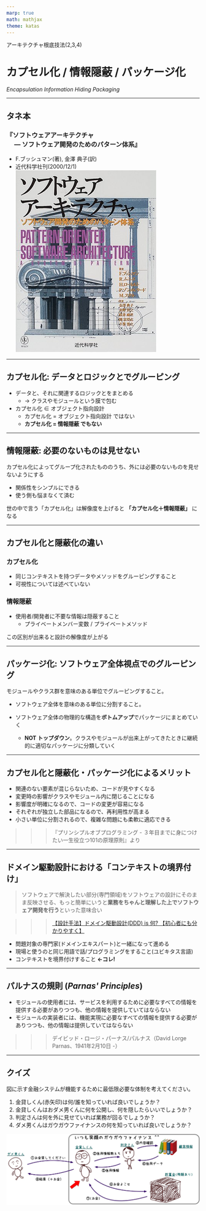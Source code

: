 ```yaml
---
marp: true
math: mathjax
theme: katas
---
```

<!-- 
size: 16:9
paginate: true
-->
<!-- header: 勉強会# ― エンジニアとしての解像度を高めるための勉強会-->

アーキテクチャ根底技法(2,3,4)

# カプセル化 / 情報隠蔽 / パッケージ化

_Encapsulation_
_Information Hiding_
_Packaging_

<!-- 分割と独立性 -->

---

## タネ本

### 『ソフトウェアアーキテクチャ<br>　 ― ソフトウェア開発のためのパターン体系』
- F.ブッシュマン(著), 金澤 典子(訳)
- 近代科学社刊(2000/12/1)
![bg right:30% 90%](assets/12-book.jpg)

<!-- ソフトウェアアーキテクチャ ― ソフトウェア開発のためのパターン体系: https://www.amazon.co.jp/dp/4764902834 -->

---

## カプセル化: データとロジックとでグルーピング

- データと、それに関連するロジックとをまとめる
    - → クラスやモジュールという膜で包む
- カプセル化 ∈ オブジェクト指向設計
    - カプセル化 = オブジェクト指向設計 ではない
    - **カプセル化 = 情報隠蔽 でもない**

<!-- カプセルの中にカプセルがあっても良い。むしろそういうもの -->

---

## 情報隠蔽: 必要のないものは見せない

カプセル化によってグループ化されたもののうち、外には必要のないものを見せないようにする

- 関係性をシンプルにできる
- 使う側も悩まなくて済む

世の中で言う「カプセル化」は解像度を上げると **「カプセル化＋情報隠蔽」** になる

---

## カプセル化と隠蔽化の違い

### カプセル化

- 同じコンテキストを持つデータやメソッドをグルーピングすること
- 可視性については述べていない

### 情報隠蔽

- 使用者/開発者に不要な情報は隠蔽すること
    - プライベートメンバー変数 / プライベートメソッド

この区別が出来ると設計の解像度が上がる

---

## パッケージ化: ソフトウェア全体視点でのグルーピング

モジュールやクラス群を意味のある単位でグルーピングすること。

- ソフトウェア全体を意味のある単位に分割すること。

- ソフトウェア全体の物理的な構造を**ボトムアップ**でパッケージにまとめていく
    - **NOT トップダウン**。クラスやモジュールが出来上がってきたときに継続的に適切なパッケージに分類していく


<!-- リファクタリングフェーズの話になる？ちょっと適用する箇所が分からない -->

---

## カプセル化と隠蔽化・パッケージ化によるメリット

- 関連のない要素が混じらないため、コードが見やすくなる
- 変更時の影響がクラスやモジュール内に閉じることになる
- 影響度が明確になるので、コードの変更が容易になる
- それぞれが独立した部品になるので、再利用性が高まる
- 小さい単位に分割されるので、複雑な問題にも柔軟に適応できる

>>> 『プリンシプルオブプログラミング - ３年目までに身につけたい一生役立つ101の原理原則』より
<!--  -->

---

## ドメイン駆動設計における「コンテキストの境界付け」

> ソフトウェアで解決したい部分(専門領域)をソフトウェアの設計にそのまま反映させる、もっと簡単にいうと**業務をちゃんと理解した上でソフトウェア開発を行う**といった意味合い

>>> [【設計手法】ドメイン駆動設計(DDD) is 何? 【初心者にも分かりやすく】](https://qiita.com/kim_t0814/items/1a50bbdd8ef3ec780185)

- 問題対象の専門家(ドメインエキスパート)と一緒になって進める
- 現場と使うのと同じ用語で話/プログラミングをすること(ユビキタス言語)
- コンテキストを境界付けすること **←コレ!**

---

## パルナスの規則 (_Parnas' Principles_)

- モジュールの使用者には、サービスを利用するために必要なすべての情報を提供する必要がありつつも、他の情報を提供していてはならない
- モジュールの実装者には、機能実現に必要なすべての情報を提供する必要がありつつも、他の情報は提供していてはならない

>>> デイビッド・ロージ・パーナス/パルナス（David Lorge Parnas、1941年2月10日 -）

<!-- オブジェクト指向の基礎となったモジュール設計の概念を生み出したソフトウェア工学の先駆者。オブジェクト指向設計がない時代から、結合度を下げ凝集度を上げる設計こそが良いと説いていた -->

---

## クイズ

図に示す金融システムが機能するために最低限必要な体制を考えてください。

1. 金貸しくん(赤矢印)は何/誰を知っていれば良いでしょうか？
2. 金貸しくんはおダメ男くんに何を公開し、何を隠したらいいでしょうか？
3. 判定さんは何を外に見せていれば業務が回るでしょうか？
4. ダメ男くんはガウガウファイナンスの何を知っていれば良いでしょうか？

![center h:250](./assets/13-encapsulation.jpg)